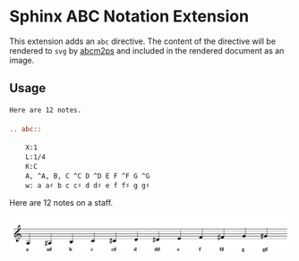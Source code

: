 # Sphinx ABC Notation Extension

This extension adds an `abc` directive. The content of the directive will be
rendered to `svg` by [abcm2ps](https://github.com/leesavide/abcm2ps) and
included in the rendered document as an image.

## Usage

```rst
Here are 12 notes.

.. abc::

    X:1
    L:1/4
    K:C
    A, ^A, B, C ^C D ^D E F ^F G ^G
    w: a a♯ b c c♯ d d♯ e f f♯ g g♯
```

Here are 12 notes on a staff.

![](example.svg)
